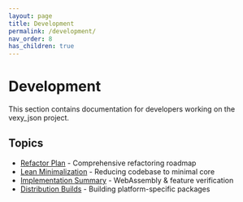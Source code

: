 ```yaml
---
layout: page
title: Development
permalink: /development/
nav_order: 8
has_children: true
---
```


# Development

This section contains documentation for developers working on the vexy_json project.

## Topics

- [Refactor Plan](refactor-plan/) - Comprehensive refactoring roadmap
- [Lean Minimalization](lean-minimalization/) - Reducing codebase to minimal core
- [Implementation Summary](implementation-summary/) - WebAssembly & feature verification
- [Distribution Builds](distribution-builds/) - Building platform-specific packages